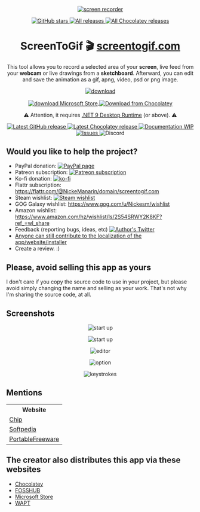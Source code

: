 <p align="center">
  <a href="https://github.com/NickeManarin/ScreenToGif" target="_blank">
    <img align="center" alt="screen recorder" src="https://www.screentogif.com/logos/ms-icon-144x144.png" />
  </a>
</p>

<p align="center">
  <a href="https://github.com/NickeManarin/ScreenToGif/stargazers" target="_blank">
    <img alt="GitHub stars" src="https://img.shields.io/github/stars/NickeManarin/ScreenToGif.svg" />
  </a>

  <a href="https://github.com/NickeManarin/ScreenToGif/releases" target="_blank">
    <img alt="All releases" src="https://img.shields.io/github/downloads/NickeManarin/ScreenToGif/total.svg" />
  </a>

  <a href="https://chocolatey.org/packages/screentogif" target="_blank">
    <img alt="All Chocolatey releases" src="https://img.shields.io/chocolatey/dt/screentogif.svg" />
  </a>
</p>

<h1 align="center">
  ScreenToGif 🎬
  <a href="http://www.screentogif.com/" target="_blank">screentogif.com</a>
</h1>

<p align="center">This tool allows you to record a selected area of your <strong>screen</strong>, live feed from your <strong>webcam</strong> or live drawings from a <strong>sketchboard</strong>. Afterward, you can edit and save the animation as a gif, apng, video, psd or png image.</p>

<p align="center">
  <a href="https://github.com/NickeManarin/ScreenToGif/releases" target="_blank">
    <img align="center" alt="download" src="https://www.screentogif.com/wiki/download-now.png"/>
  </a>
</p>

<p align="center">
  <a href="https://www.microsoft.com/en-us/p/screentogif/9n3sqk8pds8g" target="_blank">
    <img align="center" alt="download Microsoft Store" src="https://www.screentogif.com/wiki/download-store.png"/>
  </a>

  <a href="https://chocolatey.org/packages/screentogif" target="_blank">
    <img align="center" alt="Download from Chocolatey" src="https://www.screentogif.com/wiki/download-chocolatey.png"/>
  </a>
</p>

<p align="center">
  <g-emoji ios-version="6.0" fallback-src="https://assets-cdn.github.com/images/icons/emoji/unicode/26a0.png" alias="warning">⚠️</g-emoji>
  Attention, it requires <a href="https://dotnet.microsoft.com/en-us/download/dotnet/9.0/runtime">.NET 9 Desktop Runtime</a> (or above). 
  <g-emoji ios-version="6.0" fallback-src="https://assets-cdn.github.com/images/icons/emoji/unicode/26a0.png" alias="warning">⚠️</g-emoji>
</p>

<p align="center">
  <a href="https://github.com/NickeManarin/ScreenToGif/releases/latest" target="_blank">
    <img alt="Latest GitHub release" src="https://img.shields.io/github/release/nickemanarin/screentogif.svg" />
  </a>

  <a href="https://chocolatey.org/packages/screentogif" target="_blank">
    <img alt="Latest Chocolatey release" src="https://img.shields.io/chocolatey/v/screentogif.svg" />
  </a>

  <a href="https://github.com/NickeManarin/ScreenToGif/wiki/Help" target="_blank">
    <img alt="Documentation WIP" src="https://img.shields.io/badge/Docs-WIP-red.svg" />
  </a>

  <a href="https://github.com/NickeManarin/ScreenToGif/issues" target="_blank">
    <img alt="Issues" src="https://img.shields.io/github/issues/NickeManarin/ScreenToGif.svg" />
  </a>

  <a style="text-decoration:none" href="https://discord.gg/XgEqDHX">
    <img src="https://img.shields.io/discord/318260719680356352.svg" alt="Discord" />
  </a>
</p>
	
<h2>Would you like to help the project?</h2>

 * PayPal donation: [![PayPal page](https://img.shields.io/badge/donate-Paypal-fd8200.svg)](https://www.paypal.com/cgi-bin/webscr?cmd=_donations&business=JCY2BGLULSWVJ&lc=US&item_name=ScreenToGif&item_number=screentogif&currency_code=USD&bn=PP%2dDonationsBF%3abtn_donateCC_LG%2egif%3aNonHosted)
 * Patreon subscription: [![Patreon subscription](https://img.shields.io/badge/subscribe-Patreon-orange.svg)](https://www.patreon.com/nicke)
 * Ko-fi donation: [![ko-fi](https://www.ko-fi.com/img/githubbutton_sm.svg)](https://ko-fi.com/B0B7Y5Z9)
 * Flattr subscription: https://flattr.com/@NickeManarin/domain/screentogif.com 
 * Steam wishlist: [![Steam wishlist](https://img.shields.io/badge/donate-Steam-171a21.svg)](http://steamcommunity.com/id/nickesm/wishlist)
 * GOG Galaxy wishlist: https://www.gog.com/u/Nickesm/wishlist
 * Amazon wishlist: https://www.amazon.com/hz/wishlist/ls/2S54SRWY2K8KF?ref_=wl_share
 * Feedback (reporting bugs, ideas, etc) [![Author's Twitter](https://img.shields.io/badge/Twitter-%40NickeManarin-blue.svg)](https://twitter.com/NickeManarin)
 * [Anyone can still contribute to the localization of the app/website/installer](https://github.com/NickeManarin/ScreenToGif/blob/master/LOCALIZATION.md)
 * Create a review. :)


<h2>Please, avoid selling this app as yours</h2>
I don't care if you copy the source code to use in your project, but please avoid simply changing the name and selling as your work. 
That's not why I'm sharing the source code, at all.

<h2>Screenshots</h2>

<p align="center">
 <img align="center" alt="start up" src="https://www.screentogif.com/media/Recorder.png" />
</p>

<p align="center">
 <img align="center" alt="start up" src="https://www.screentogif.com/media/Startup.png" />
</p>

<p align="center">
  <img align="center" alt="editor" src="https://www.screentogif.com/media/Editor.gif" />
</p>

<p align="center">
  <img align="center" alt="option" src="https://www.screentogif.com/media/Options.gif" />
</p>

<p align="center">
  <img align="center" alt="keystrokes" src="https://www.screentogif.com/media/Keys.gif" />
</p>

<h2>Mentions</h2>

<table>
	<tr>
		<th>Website</th>
	</tr>
	<tr>
		<td><a href="https://www.chip.de/downloads/Screen-To-Gif_65993193.html">Chip</a></td>
	</tr>
	<tr>
		<td><a href="https://www.softpedia.com/get/Multimedia/Graphic/Graphic-Others/Screen-to-Gif.shtml">Softpedia</a></td>
	</tr>
	<tr>
		<td><a href="https://www.portablefreeware.com/index.php?id=2895">PortableFreeware</a></td>
	</tr>
</table>

<h2>The creator also distributes this app via these websites</h2>

* [Chocolatey](https://chocolatey.org/packages/screentogif)
* [FOSSHUB](https://www.fosshub.com/ScreenToGif.html)
* [Microsoft Store](https://www.microsoft.com/en-us/p/screentogif/9n3sqk8pds8g)
* [WAPT](https://wapt.tranquil.it/store/en/tis-screentogif)

